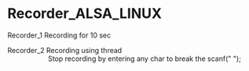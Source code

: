 # Recorder_ALSA_LINUX

Recorder_1  Recording for 10 sec  

Recorder_2  Recording using thread <br />
&nbsp; &nbsp; &nbsp; &nbsp; &nbsp; &nbsp; &nbsp; &nbsp; &nbsp; &nbsp;&nbsp;&nbsp;Stop recording by entering any char to break the scanf(" ");
